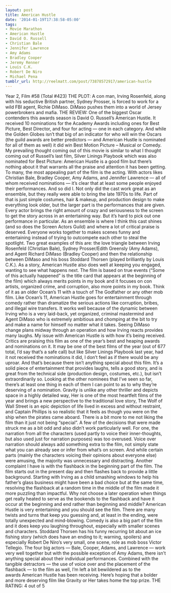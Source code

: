 ```yaml
---
layout: post
title: American Hustle
date: '2014-01-19T17:38:58-05:00'
tags:
- Movie Marathon
- American Hustle
- David O. Russell
- Christian Bale
- Jennifer Lawrence
- Amy Adams
- Bradley Cooper
- Jeremy Renner
- Louis C.K.
- Robert De Niro
- Michael Pena
tumblr_url: http://reelmatt.com/post/73878572917/american-hustle
---
```



Year 2, Film #58 (Total #423)
THE PLOT: A con man, Irving Rosenfeld, along with his seductive British partner, Sydney Prosser, is forced to work for a wild FBI agent, Richie DiMaso. DiMaso pushes them into a world of Jersey powerbrokers and mafia.
THE REVIEW: One of the biggest Oscar contenders this awards season is David O. Russell’s American Hustle. It received 10 nominations for the Academy Awards including ones for Best Picture, Best Director, and four for acting — one in each category. And while the Golden Globes isn’t that big of an indicator for who will win the Oscars (the guild awards are better predictors — and American Hustle is nominated for all of them as well) it did win Best Motion Picture – Musical or Comedy. My prevailing thought coming out of this movie is similar to what I thought coming out of Russell’s last film, Silver Linings Playbook which was also nominated for Best Picture: American Hustle is a good film but there’s nothing about it that warrants all the praise and attention it has been getting.
To many, the most appealing part of the film is the acting. With actors likes Christian Bale, Bradley Cooper, Amy Adams, and Jennifer Lawrence — all of whom received nominations — it’s clear that at least some people enjoyed their performances. And so did I. Not only did the cast work great as an ensemble, but they really were able to bring the late 1970s to life. Part of that is just simple costumes, hair & makeup, and production design to make everything look older, but the larger part is the performances that are given. Every actor brings the right amount of crazy and seriousness to the screen to get the story across in an entertaining way. But it’s hard to pick out one performance in particular. As an ensemble is where I think this cast shines (and so does the Screen Actors Guild) and where a lot of critical praise is deserved. Everyone works together to makes scenes funny and entertaining instead of trying to outcompete each other to steal the spotlight. Two great examples of this are: the love triangle between Irving Rosenfeld (Christian Bale), Sydney Prosser/Edith Greensly (Amy Adams), and Agent Richard DiMaso (Bradley Cooper) and then the relationship between DiMaso and his boss Stoddard Thorsen (played brilliantly by Louis C.K.).
As a story, American Hustle also does well at keeping you engaged, wanting to see what happens next. The film is based on true events (“Some of this actually happened” is the title card that appears at the beginning of the film) which always merits points in my book and it focuses on con artists, organized crime, and corruption, also more points in my book. Think of it as an older Ocean’s 11 with a touch of The Godfather or any other mob film. Like Ocean’s 11, American Hustle goes for entertainment through comedy rather than dramatize the serious actions like corruption, bribes, and illegal wire transfers. It works well because of the dynamic between Irving who is a very laid-back, yet organized, criminal mastermind and Agent DiMaso who is extremely ambitious and chomping at the bit to try and make a name for himself no matter what it takes. Seeing DiMaso change plans midway through an operation and how Irving reacts provides many laughs.
My issue with American Hustle is with how it’s being received. Critics are praising this film as one of the year’s best and heaping awards and nominations on it. It may be one of the best films of the year (out of 677 total, I’d say that’s a safe call) but like Silver Linings Playbook last year, had it not received the nominations it did, I don’t feel as if there would be any uproar. And that’s because there isn’t anything special about this film. It’s a solid piece of entertainment that provides laughs, tells a good story, and is great from the technical side (production design, costumes, etc.), but isn’t extraordinarily so. Looking at the other nominees that I’ve seen so far, there’s at least one thing in each of them I can point to as to why they’re deserving of a nomination. Gravity is unlike any other thriller and depicts space in a highly detailed way, Her is one of the most heartfelt films of the year and brings a new perspective to the traditional love story, The Wolf of Wall Street is an epic depiction of life lived in excess and without restraint, and Captain Phillips is so realistic that it feels as though you were on the ship when the pirates came aboard.
There is a bit more to me not liking the film than it just not being “special”. A few of the decisions that were made struck me as a bit odd and also didn’t work particularly well. For one, the narration from all the characters (used partly to voice their inner-thoughts, but also used just for narration purposes) was too overused. Voice over narration should always add something extra to the film, not simply state what you can already see or infer from what’s on screen. And while certain parts (mainly the characters voicing their opinions about everyone else) were amusing, the majority was unnecessary and distracting. Another complaint I have is with the flashback in the beginning part of the film. The film starts out in the present day and then flashes back to provide a little background. Starting with Irving as a child smashing windows to help his father’s glass business might have been a bad choice but at the same time, resolving the flashback at a random time in the middle of the film made it more puzzling than impactful. Why not choose a later operation when things get really heated to serve as the bookends to the flashback and have it occur at the beginning and end rather than beginning and middle?
American Hustle is very entertaining and you should see the film. There are many twists and turns that keep you guessing and, at least in the ending, were totally unexpected and mind-blowing. Comedy is also a big part of the film and it does keep you laughing throughout, especially with smaller scenes and characters. Stoddard Thorsen has his funny recurring bit about an ice fishing story (which does have an ending to it; warning, spoilers) and especially Robert De Niro’s very small, one scene, role as mob boss Victor Tellegio. The four big actors — Bale, Cooper, Adams, and Lawrence — work very well together but with the possible exception of Amy Adams, there isn’t anything special about their individual performances. Combined with the tangible detractors — the use of voice over and the placement of the flashback — to the film as well, I’m left a bit bewildered as to the awards American Hustle has been receiving. Here’s hoping that a bolder and more deserving film like Gravity or Her takes home the top prize.
THE RATING: 4 out of 5
